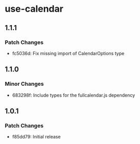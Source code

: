 # use-calendar

## 1.1.1

### Patch Changes

- fc5036d: Fix missing import of CalendarOptions type

## 1.1.0

### Minor Changes

- 683298f: Include types for the fullcalendar.js dependency

## 1.0.1

### Patch Changes

- f85dd79: Initial release
